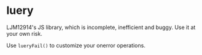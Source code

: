 # luery
LJM12914's JS library, which is incomplete, inefficient and buggy. Use it at your own risk.

Use `lueryFail()` to customize your onerror operations.
